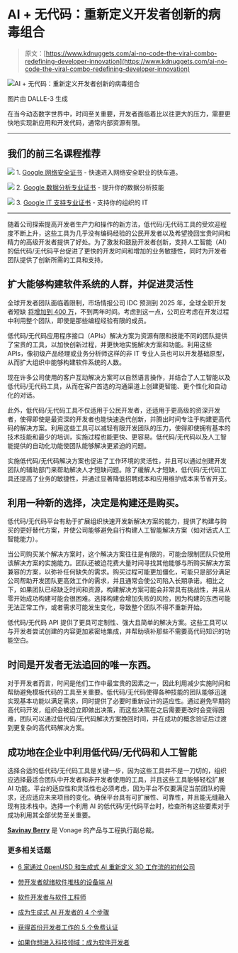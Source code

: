 # AI + 无代码：重新定义开发者创新的病毒组合

> 原文：[https://www.kdnuggets.com/ai-no-code-the-viral-combo-redefining-developer-innovation](https://www.kdnuggets.com/ai-no-code-the-viral-combo-redefining-developer-innovation)

![AI + 无代码：重新定义开发者创新的病毒组合](../Images/1ba74beb1f54e198f8a2d5e5bbabeb99.png)

图片由 DALLE-3 生成

在当今动态数字世界中，时间至关重要，开发者面临着比以往更大的压力，需要更快地实现新应用和开发代码，通常内部资源有限。

* * *

## 我们的前三名课程推荐

![](../Images/0244c01ba9267c002ef39d4907e0b8fb.png) 1\. [Google 网络安全证书](https://www.kdnuggets.com/google-cybersecurity) - 快速进入网络安全职业的快车道。

![](../Images/e225c49c3c91745821c8c0368bf04711.png) 2\. [Google 数据分析专业证书](https://www.kdnuggets.com/google-data-analytics) - 提升你的数据分析技能

![](../Images/0244c01ba9267c002ef39d4907e0b8fb.png) 3\. [Google IT 支持专业证书](https://www.kdnuggets.com/google-itsupport) - 支持你的组织的 IT

* * *

随着公司探索提高开发者生产力和操作的新方法，低代码/无代码工具的受欢迎程度不断上升，这些工具为几乎没有编码经验的公民开发者以及希望挽回宝贵时间和精力的高级开发者提供了好处。为了激发和鼓励开发者创新，支持人工智能（AI）的低代码/无代码平台促进了更快的开发时间和增加的业务敏捷性，同时为开发者团队提供了创新所需的工具和支持。

## 扩大能够构建软件系统的人群，并促进灵活性

全球开发者团队面临着限制，市场情报公司 IDC 预测到 2025 年，全球全职开发者短缺 [将增加到 400 万](https://www.idc.com/getdoc.jsp?containerId=US48223621)，不到两年时间。考虑到这一点，公司应考虑在开发过程中利用整个团队，即使是那些编程经验有限的成员。

低代码/无代码应用程序接口（APIs）解决方案为资源有限和技能不同的团队提供了宝贵的工具，以加快创新过程，并更快地实施解决方案和功能。利用这些 APIs，像初级产品经理或业务分析师这样的非 IT 专业人员也可以开发基础原型，从而扩大组织中能够构建软件系统的人数。

现在许多公司使用的客户互动解决方案可以自然语言操作，并结合了人工智能以及低代码/无代码工具，从而在客户首选的沟通渠道上创建更智能、更个性化和自动化的对话。

此外，低代码/无代码工具不仅适用于公民开发者，还适用于更高级的资深开发者，使得即使是最资深的开发者也能快速迭代创新，并腾出时间专注于构建更高代码的解决方案。利用这些工具可以减轻有限开发团队的压力，使得即使拥有基本的技术技能和最少的培训，实施过程也能更快、更容易。低代码/无代码以及人工智能提供的自动化功能使团队能够解决更紧迫的问题。

实施低代码/无代码解决方案也促进了工作环境的灵活性，并且可以通过创建开发团队的辅助部门来帮助解决人才短缺问题。除了缓解人才短缺，低代码/无代码工具还提高了业务的敏捷性，并通过显著降低招聘成本和应用维护成本来节省开支。

## 利用一种新的选择，决定是构建还是购买。

低代码/无代码平台有助于扩展组织快速开发新解决方案的能力，提供了构建与购买的更好替代方案，并使公司能够避免自行构建人工智能解决方案（如对话式人工智能能力）。

当公司购买某个解决方案时，这个解决方案往往是有限的，可能会限制团队只使用该解决方案的实施能力。团队还被迫花费大量时间寻找其他能够与所购买解决方案兼容的方案，以弥补任何缺失的需求。购买过程可能更加僵化，可能只是部分满足公司帮助开发团队更高效工作的需求，并且通常会使公司陷入长期承诺。相比之下，如果团队已经缺乏时间和资源，构建解决方案可能会非常具有挑战性，并且从零开始成功构建可能会很困难。选择构建会增加失败的风险，因为构建的东西可能无法正常工作，或者需求可能发生变化，导致整个团队不得不重新开始。

低代码/无代码 API 提供了更具可定制性、强大且简单的解决方案。这些工具可以与开发者尝试创建的内容更加紧密地集成，并帮助填补那些不需要高代码知识的功能空白。

## 时间是开发者无法追回的唯一东西。

对于开发者而言，时间是他们工作中最宝贵的因素之一，因此利用减少实施时间和帮助避免模板代码的工具至关重要。低代码/无代码使得各种技能的团队能够迅速实现基本功能以满足需求，同时提供了必要时重新设计的适应性。通过避免早期的高代码开发，组织会被迫立即做出决策，而这些决策在之后需要更改时会变得困难，团队可以通过低代码/无代码解决方案挽回时间，并在成功的概念验证后过渡到更复杂的高代码解决方案。

## 成功地在企业中利用低代码/无代码和人工智能

选择合适的低代码/无代码工具是关键一步，因为这些工具并不是一刀切的，组织应选择最适合团队中开发者和非开发者使用的工具，并且这些工具能够轻松扩展 AI 功能。平台的适应性和灵活性也必须考虑，因为平台不仅要满足当前团队的需求，还应适应未来项目的变化。确保平台具有可扩展性、可靠性，并且能无缝融入现有技术栈中。选择一个利用 AI 的低代码/无代码平台时，检查所有这些要素对于成功利用其全部优势至关重要。

**[Savinay Berry](https://www.linkedin.com/in/savinayberry)** 是 Vonage 的产品与工程执行副总裁。

### 更多相关话题

+   [6 家通过 OpenUSD 和生成式 AI 重新定义 3D 工作流的初创公司](https://www.kdnuggets.com/6-startups-redefining-3d-workflows-with-openusd-and-generative-ai)

+   [带开发者就绪软件堆栈的设备端 AI](https://www.kdnuggets.com/2022/03/qualcomm-ondevice-ai-developer-ready-software-stacks.html)

+   [软件开发者与软件工程师](https://www.kdnuggets.com/2022/05/software-developer-software-engineer.html)

+   [成为生成式 AI 开发者的 4 个步骤](https://www.kdnuggets.com/4-steps-to-become-a-generative-ai-developer)

+   [获得首份开发者工作的 5 个免费认证](https://www.kdnuggets.com/5-free-certifications-to-land-your-first-developer-job)

+   [如果你想进入科技领域：成为软件开发者](https://www.kdnuggets.com/if-you-want-to-get-in-the-tech-space-become-a-software-developer)
